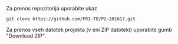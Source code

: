 Za prenos repozitorija uporabite ukaz 

    git clone https://github.com/FRI-TD/P2-201617.git

Za prenos vseh datotek projekta (v eni ZIP datoteki) uporabite gumb "Download ZIP".